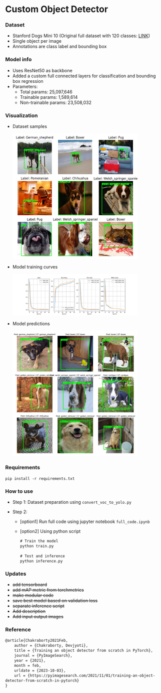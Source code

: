# Custom Object Detector

### Dataset
- Stanford Dogs Mini 10 (Original full dataset with 120 classes: [LINK](http://vision.stanford.edu/aditya86/ImageNetDogs/))
- Single object per image
- Annotations are class label and bounding box

### Model info

- Uses ResNet50 as backbone
- Added a custom full connected layers for classification and bounding box regression
- Parameters:
    - Total params: 25,097,646
    - Trainable params: 1,589,614
    - Non-trainable params: 23,508,032

### Visualization

- Dataset samples

    <img src="images/visualize_dataset.png" width="400">

- Model training curves

    <img src="images/loss_acc_curves.png" width="400">

- Model predictions

    <img src="images/output_test_pred.png" width="400">



### Requirements

```shell
pip install -r requirements.txt
```

### How to use

- Step 1: Dataset preparation using `convert_voc_to_yolo.py`

- Step 2: 
    - [option1] Run full code using jupyter notebook `full_code.ipynb`

    - [option2] Using python script
    
        ```shell
        # Train the model
        python train.py

        # Test and inference
        python inference.py 
        ```

### Updates

- ~~add tensorboard~~
- ~~add mAP metric from torchmetrics~~
- ~~make modular code~~
- ~~save best model based on validation loss~~
- ~~separate inference script~~
- ~~Add description~~
- ~~Add input output images~~

### Reference
```
@article{Chakraborty2021Feb,
	author = {Chakraborty, Devjyoti},
	title = {Training an object detector from scratch in PyTorch},
	journal = {PyImageSearch},
	year = {2021},
	month = feb,
	urldate = {2023-10-03},
	url = {https://pyimagesearch.com/2021/11/01/training-an-object-detector-from-scratch-in-pytorch}
}
```
